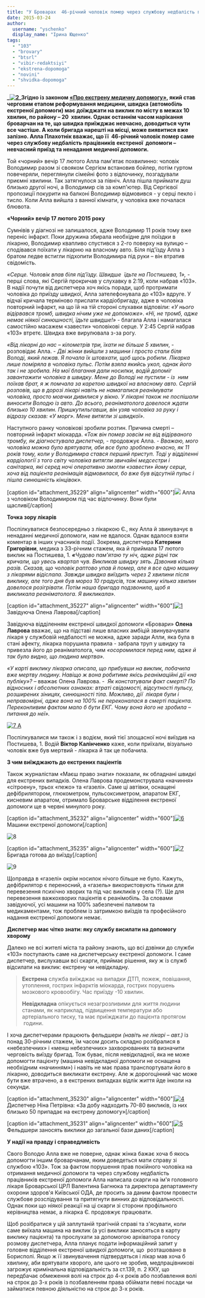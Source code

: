 ```yaml
---
title: "У Броварах  46-річний чоловік помер через службову недбалість працівників екстреної допомоги?"
date: 2015-03-24
author: 
  username: "yschenko"
  display_name: "Ірина Ющенко"
tags: 
  - "103"
  - "brovary"
  - "btsrl"
  - "vibir-redaktsiyi"
  - "ekstrena-dopomoga"
  - "novini"
  - "shvidka-dopomoga"
---
```


**_[![2](https://mpz.brovary.org/wp-content/uploads/2015/03/22.jpg)](https://mpz.brovary.org/wp-content/uploads/2015/03/22.jpg)_Згідно із законом [«Про екстрену медичну допомогу»](http://zakon1.rada.gov.ua/laws/show/5081-17), який став черговим етапом реформування медицини, швидка (автомобіль екстреної допомоги) має доїжджати на виклик по місту в межах 10 хвилин, по району – 20  хвилин. Однак останнім часом нарікання броварчан на те, що швидка приїжджає невчасно, доводиться чути все частіше. А коли бригада нарешті на місці, може виявитися вже запізно. Алла Плахотнік вважає, що її  46-річний чоловік помер саме через службову недбалість працівників екстреної  допомоги – невчасний приїзд та ненадання медичної допомоги.**

Той «чорний» вечір 17 лютого Алла пам'ятає похвилинно: чоловік Володимир разом зі свояком Сергієм встановив бойлер, потім гуртом повечеряли, переглянули сімейні фото з відпочинку, позгадували приємні хвилини. Так затягнулося за північ. Алла пішла приймати душ близько другої ночі, а Володимир сів за комп'ютер. Від Сергієвої пропозиції покурити на балконі Володимир відмовився - у серці пекло і тисло. Коли Алла вийшла з ванної кімнати, у чоловіка вже почалася блювота.

**«Чорний» вечір 17 лютого 2015 року**

Сумнівів у діагнозі не залишалося, адже Володимир 11 років тому вже переніс інфаркт. Поки дружина збирала необхідне для поїздки в лікарню, Володимир квапливо спустився з 2-го поверху на вулицю – сподівався поїхати у лікарню на власному авто. Біля під'їзду Алла з братом ледве встигли підхопити Володимира під руки – він втратив свідомість.

_«Серце. Чоловік впав біля під'їзду. Швидше  їдьте на Постишева, 1»,_ - перші слова, які Сергій прокричав у слухавку в 2:19, коли набрав «103». В надії почути від диспетчера хоч якісь поради, щоб протримати чоловіка до приїзду швидкої, Алла зателефонувала до «103» вдруге. У відчаї кричала терміново прислати кардіобригаду, адже в чоловіка повторний інфаркт, на що їй на тій стороні слухавки відповіли: _«У нього відірвався тромб, швидка нічим уже не допоможе»_. _«Ні, не тромб, адже немає ніякої синюшності, їдьте швидше!»_ - благала Алла і намагалася самостійно масажем «завести» чоловікові серце. У 2:45 Сергій набрав «103» втретє. Швидка вже вирулювала з-за рогу.

_«Від лікарні до нас – кілометрів три, їхати не більше 5 хвилин_, - розповідає Алла. - _Дві жінки вийшли з машини і просто стали біля Володі, який лежав. Я почала їх штовхати, щоб щось робили. Лікарка лише поміряла в чоловіка пульс. Потім взяла якийсь укол, однак його так і не зробила. На мої благання дали носилки, водій допоміг завантажити чоловіка в швидку_. _Мене до Володі не пустили - із  ним поїхав брат, я ж помчала за каретою швидкої на власному авто. Сергій розповів, що в дорозі лікарі навіть не намагалися реанімувати чоловіка, просто мовчки дивилися у вікно. У лікарні також не поспішали виносити Володю із авто. До всього, реаніматолога довелося ждати близько 10 хвилин. Пришкутильгавши, він узяв чоловіка за руку і відразу сказав: «У морг». Мене витягли зі швидкої»_.

Наступного ранку чоловікові зробили розтин. Причина смерті – повторний інфаркт міокарда. _«Тож він помер зовсім не від відірваного тромбу, як діагностувала диспетчер,_ - продовжує Алла. - _Вважаю, мого чоловіка можна було врятувати, аби все було зроблено вчасно, як 11 років тому, коли у Володимира стався перший приступ. Тоді у відділенні кардіології з того світу чоловіка витягли звичайні медсестри і санітарка, які серед ночі оперативно змогли «завести» йому серце, хоча від пацієнта реанімація відмовилася, бо вже був відсутній пульс і пішла синюшність кінцівок»._

\[caption id="attachment\_35229" align="aligncenter" width="600"\][![](https://mpz.brovary.org/wp-content/uploads/2015/03/31.jpg)](https://mpz.brovary.org/wp-content/uploads/2015/03/31.jpg) Алла з чоловіком Володимиром під час відпочинку. Вони були щасливі\[/caption\]

**Точка зору лікарів**

Поспілкуватися безпосередньо з лікаркою Є., яку Алла й звинувачує в ненаданні медичної допомоги, нам не вдалося. Однак вдалося взяти коментар в інших учасників події. Зокрема, диспетчера **Катерини Григорівни**, медика з 33-річним стажем, яка й приймала 17 лютого виклик на Постишева, 1. **_«_**_Чудово пам'ятаю ту ніч, адже_ _рідні так кричали, що увесь квартал чув. Викликав швидку зять. Дзвонив кілька разів. Сказав, що чоловік раптово упав й помер, але я все одно машину з лікарями відіслала. Завжди швидка виїздить через 2 хвилини після виклику, але того дня був мороз 10 градусів, тож машину кілька хвилин довелося розігрівати. Потім наша бригада подзвонила, щоб я викликала реаніматолога. Я викликала»._

\[caption id="attachment\_35227" align="aligncenter" width="600"\][![1](https://mpz.brovary.org/wp-content/uploads/2015/03/16.jpg)](https://mpz.brovary.org/wp-content/uploads/2015/03/16.jpg) Завідуюча Олена Лаврова\[/caption\]

Завідуюча відділенням екстреної швидкої допомоги «Бровари» **Олена Лаврова** вважає, що на підставі лише власних амбіцій звинувачувати лікаря у службовій недбалості не можна, адже заради Алли, яка була в стані афекту, лікарка порушила правила - забрала труп у швидку та привезла його до реаніматолога, чим _«осоромилася перед ним, адже й так було видно, що людина мертва»._

_«У карті виклику лікарка описала, що прибувши на виклик, побачила вже мертву людину. Навіщо ж вона робитиме якісь реанімаційні дії «на публіку»?_ – вважає Олена Лаврова. -  _Як констатували факт смерті? По відносних і абсолютних ознаках: втраті свідомості, відсутності пульсу, розширених зіницях, синюшності тіла. Можливо, дії  лікаря були і неправомірні, адже вона на 100% не переконалася в смерті пацієнта. Переконливим фактом мало б бути ЕКГ. Чому вона його не зробила – питання до неї»._

[![7 А](https://mpz.brovary.org/wp-content/uploads/2015/03/7-A.jpg)](https://mpz.brovary.org/wp-content/uploads/2015/03/7-A.jpg)

Поспілкувалися ми також і з водієм, який тієї злощасної ночі виїздив на Постишева, 1. Водій **Віктор Калінченко** каже, коли приїхали, візуально чоловік вже був мертвий - лікарка й так це побачила.

**З чим виїжджають до екстрених паціентів**

Також журналістам «Маєш право знати» показали, як обладнані швидкі для екстрених випадків. Олена Лаврова продемонструвала «начиння» «сітроену», трьох «пежо» та «газелі». Саме ці автівки, оснащені дефібрилятором, глюкометром, пульсоксиметром, апаратом ЕКГ, кисневим апаратом, отримало Броварське відділення екстреної допомоги ще в червні минулого року.

\[caption id="attachment\_35232" align="aligncenter" width="600"\][![6](https://mpz.brovary.org/wp-content/uploads/2015/03/61.jpg)](https://mpz.brovary.org/wp-content/uploads/2015/03/61.jpg) Машини екстреної допомоги\[/caption\]

![8](https://mpz.brovary.org/wp-content/uploads/2015/03/81.jpg)

\[caption id="attachment\_35235" align="aligncenter" width="600"\][![7](https://mpz.brovary.org/wp-content/uploads/2015/03/72.jpg)](https://mpz.brovary.org/wp-content/uploads/2015/03/72.jpg) Бригада готова до виїзду\[/caption\]

![9](https://mpz.brovary.org/wp-content/uploads/2015/03/92.jpg)

Щоправда в «газелі» окрім носилок нічого більше не було. Кажуть, дефібрилятор є переносний, а «газель» використовують тільки для перевезення психічно хворих та під час викликів у села (?). Ще для перевезення важкохворих пацієнтів є реанімобіль. За словами завідуючої, усі машини на 100% забезпечені паливом та медикаментами, тож проблем із затримкою виїздів та професійного надання екстреної допомоги немає.

**Диспетчер має чітко знати: яку службу висилати на допомогу хворому**

Далеко не всі жителі міста та району знають, що всі дзвінки до служби «103» поступають саме на диспетчерську екстреної допомоги. І саме диспетчер, вислухавши всі скарги, приймає рішення, яку ж із служб відсилати на виклик: екстрену чи невідкладну.

> **Екстрена** служба виїжджає на випадки ДТП, пожеж, повішання, утоплення, гострих інфарктів міокарда, гострих порушень мозкового кровообігу. Час приїзду -10 хвилин.
> 
> **Невідкладна** опікується незагрозливими для життя людини станами, як наприклад, підвищення температури або артеріального тиску, та має приїжджати до пацієнта протягом  години.

І хоча диспетчерами працюють фельдшери _(навіть не лікарі – авт.)_ із понад 30-річним стажем, їм часом досить складно розібралися в «небезпечних» і «менш небезпечних» захворюваннях та визначити черговість виїзду бригад. Тож буває, після невідкладної, яка не може допомогти пацієнту (машина невідкладної допомоги не оснащена необхідним «начинням») і навіть не має права транспортувати його в лікарню, доводиться викликати екстрену. Але ж дорогоцінний час може бути вже втрачено, а в екстрених випадках відлік життя йде інколи на секунди.

\[caption id="attachment\_35230" align="aligncenter" width="600"\][![4](https://mpz.brovary.org/wp-content/uploads/2015/03/41.jpg)](https://mpz.brovary.org/wp-content/uploads/2015/03/41.jpg) Диспетчер Ніна Петрівна: «За добу надходить 70-80 викликів, із них близько 50 припадає на екстрену допомогу»\[/caption\]

\[caption id="attachment\_35231" align="aligncenter" width="600"\][![5](https://mpz.brovary.org/wp-content/uploads/2015/03/51.jpg)](https://mpz.brovary.org/wp-content/uploads/2015/03/51.jpg) Фельдшери заносять виклики до загальної бази даних\[/caption\]

**У надії на правду і справедливість**

Свого Володю Алла вже не поверне, однак жінка бажає хоча б якось допомогти іншим броварчанам, яким доведеться мати справу зі службою «103». Тож за фактом порушення прав покійного чоловіка на отримання медичної допомоги та через службову недбалість працівників екстреної допомоги Алла написала скарги на ім'я головного лікаря Броварської ЦРЛ Валентина Багнюка та директора департаменту охорони здоров'я Київської ОДА, де просить за даним фактом провести службове розслідування та притягнути винних до відповідальності. Однак поки що ніякої реакції на ці скарги зі сторони профільного керівництва немає, а лікарка Є. продовжує працювати.

Щоб розібратися у цій заплутаній трагічній справі та з'ясувати, коли саме виїхала машина на виклик (а усі виклики заносяться в карту виклику пацієнта) та прослухати за допомогою архіватора голосу розмову диспетчера, Алла планує подати інформаційний запит у головне відділення екстреної швидкої допомоги, що  розташовано в Борисполі. Якщо ж її звинувачення підтвердяться і лікар мав хоча б хвилину, аби врятувати хворого, але цього не зробив, медпрацівникові загрожує кримінальна відповідальність за ст.139, п. 2 ККУ, що передбачає обмеження волі на строк до 4-х років або позбавлення волі на строк до 3-х років із позбавленням права обіймати певні посади чи займатися певною діяльністю на строк до 3-х років.
